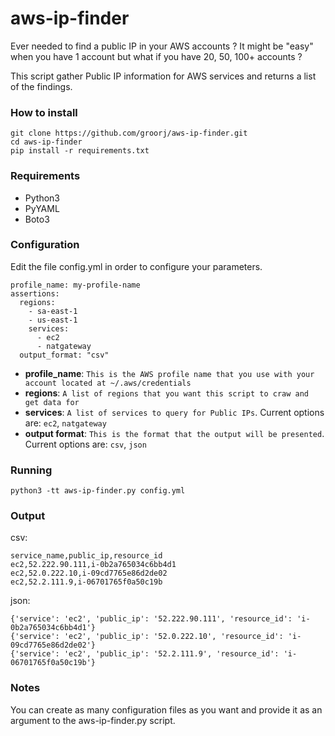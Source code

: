 # aws-ip-finder
Ever needed to find a public IP in your AWS accounts ? It might be "easy" when you have 1 account but what if you have 20, 50, 100+ accounts ?

This script gather Public IP information for AWS services and returns a list of the findings.

### How to install
```
git clone https://github.com/groorj/aws-ip-finder.git
cd aws-ip-finder
pip install -r requirements.txt
```

### Requirements
- Python3
- PyYAML
- Boto3

### Configuration
Edit the file config.yml in order to configure your parameters.

```
profile_name: my-profile-name
assertions:
  regions:
    - sa-east-1
    - us-east-1
    services:
      - ec2
      - natgateway
  output_format: "csv"
```
- **profile_name**: `This is the AWS profile name that you use with your account located at ~/.aws/credentials`
- **regions**: `A list of regions that you want this script to craw and get data for`
- **services**: `A list of services to query for Public IPs`. Current options are: `ec2`, `natgateway`
- **output format**: `This is the format that the output will be presented`. Current options are: `csv`, `json`

### Running
`python3 -tt aws-ip-finder.py config.yml`

### Output

csv:
```
service_name,public_ip,resource_id
ec2,52.222.90.111,i-0b2a765034c6bb4d1
ec2,52.0.222.10,i-09cd7765e86d2de02
ec2,52.2.111.9,i-06701765f0a50c19b
```

json:
```
{'service': 'ec2', 'public_ip': '52.222.90.111', 'resource_id': 'i-0b2a765034c6bb4d1'}
{'service': 'ec2', 'public_ip': '52.0.222.10', 'resource_id': 'i-09cd7765e86d2de02'}
{'service': 'ec2', 'public_ip': '52.2.111.9', 'resource_id': 'i-06701765f0a50c19b'}
```

### Notes
You can create as many configuration files as you want and provide it as an argument to the aws-ip-finder.py script.
